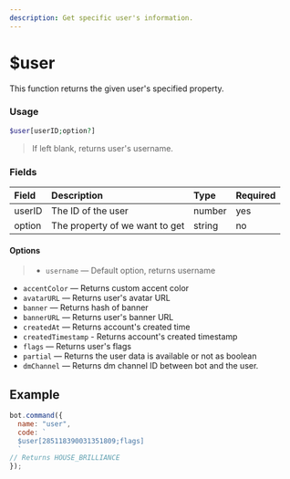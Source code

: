 ```yaml
---
description: Get specific user's information.
---
```


# $user

This function returns the given user's specified property.

### Usage

```php
$user[userID;option?]
```

> If left blank, returns user's username.

### Fields

| Field | Description | Type | Required |
| :--- | :--- | :--- | :--- |
| userID | The ID of the user | number | yes |
| option | The property of we want to get | string | no |

#### Options

> * `username` — Default option, returns username
* `accentColor` — Returns custom accent color
* `avatarURL` — Returns user's avatar URL
* `banner` — Returns hash of banner
* `bannerURL` — Returns user's banner URL
* `createdAt` — Returns account's created time
* `createdTimestamp` - Returns account's created timestamp
* `flags` — Returns user's flags
* `partial` — Returns the user data is available or not as boolean
* `dmChannel` — Returns dm channel ID between bot and the user.

## Example

```javascript
bot.command({
  name: "user",
  code: `
  $user[285118390031351809;flags]
  `
// Returns HOUSE_BRILLIANCE
});
```
